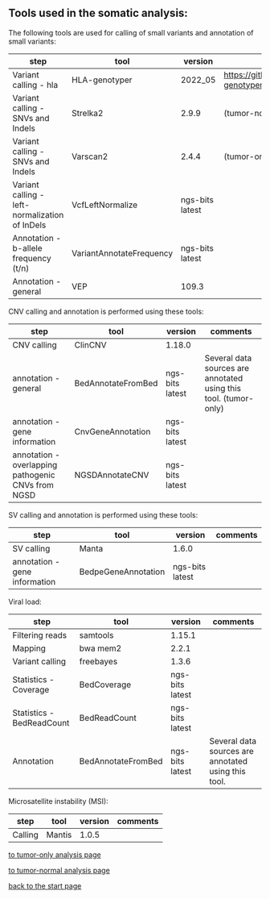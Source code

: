 ## Tools used in the somatic analysis:

The following tools are used for calling of small variants and annotation of small variants:

| step                                           | tool                     | version              | comments                                         |
|------------------------------------------------|--------------------------|----------------------|--------------------------------------------------|
| Variant calling - hla                          | HLA-genotyper            | 2022_05              | https://github.com/axelgschwind/hla-genotyper    |
| Variant calling - SNVs and Indels              | Strelka2                 | 2.9.9                | (tumor-normal)                                   |
| Variant calling - SNVs and Indels              | Varscan2                 | 2.4.4                | (tumor-only)                                     |
| Variant calling - left-normalization of InDels | VcfLeftNormalize         | ngs-bits latest      |                                                  |
| Annotation - b-allele frequency (t/n)          | VariantAnnotateFrequency | ngs-bits latest      |                                                  |
| Annotation - general                           | VEP                      | 109.3                |                                                  |


CNV calling and annotation is performed using these tools:

| step                                               | tool                 | version              | comments                                            |
|----------------------------------------------------|----------------------|----------------------|-----------------------------------------------------|
| CNV calling                                        | ClinCNV              | 1.18.0               |                                                     |
| annotation - general                               | BedAnnotateFromBed   | ngs-bits latest      | Several data sources are annotated using this tool. (tumor-only) |
| annotation - gene information                      | CnvGeneAnnotation    | ngs-bits latest      |                                                     |
| annotation - overlapping pathogenic CNVs from NGSD | NGSDAnnotateCNV      | ngs-bits latest      |                                                     |

SV calling and annotation is performed using these tools:

| step                                      | tool                            | version              | comments                                            |
|-------------------------------------------|---------------------------------|----------------------|-----------------------------------------------------|
| SV calling                                | Manta                           | 1.6.0                |                                                     |
| annotation - gene information             | BedpeGeneAnnotation             | ngs-bits latest      |                                                     |

Viral load:

| step                                           | tool                     | version              | comments                                            |
|------------------------------------------------|--------------------------|----------------------|-----------------------------------------------------|
| Filtering reads                                | samtools                 | 1.15.1               |                                                     |
| Mapping                                        | bwa mem2                 | 2.2.1                |                                                     |
| Variant calling                                | freebayes                | 1.3.6                |                                                     |
| Statistics - Coverage                          | BedCoverage              | ngs-bits latest      |                                                     |
| Statistics - BedReadCount                      | BedReadCount             | ngs-bits latest      |                                                     |
| Annotation                                     | BedAnnotateFromBed       | ngs-bits latest      | Several data sources are annotated using this tool. |

Microsatellite instability (MSI):

| step                                           | tool                     | version              | comments                                            |
|------------------------------------------------|--------------------------|----------------------|-----------------------------------------------------|
| Calling                                        | Mantis                   | 1.0.5                |                                                     |


[to tumor-only analysis page](dna_tumor_only.md)

[to tumor-normal analysis page](dna_tumor-normal_pair.md)

[back to the start page](../README.md)


